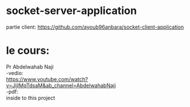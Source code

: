 # socket-server-application <br> 
partie client: https://github.com/ayoub96anbara/socket-client-application
<br>
# le cours:
Pr Abdelwahab Naji <br>
-vedio:<br>
https://www.youtube.com/watch?v=JijlMqTdsaM&ab_channel=AbdelwahabNaji <br>
-pdf:<br>
inside to this project
